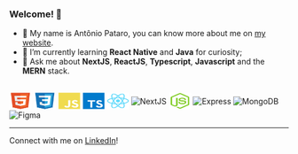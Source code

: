 ### Welcome! 👋

- 👤 My name is Antônio Pataro, you can know more about me on [my website](https://www.antoniopataro.dev).
- 🌱 I’m currently learning **React Native** and **Java** for curiosity;
- 💬 Ask me about **NextJS**, **ReactJS**, **Typescript**, **Javascript** and the **MERN** stack.

<div style="display: inline_block"><br>
  <img align="center" alt="HTML" height="30" width="40" src="https://raw.githubusercontent.com/devicons/devicon/master/icons/html5/html5-original.svg">
  <img align="center" alt="CSS" height="30" width="40" src="https://raw.githubusercontent.com/devicons/devicon/master/icons/css3/css3-original.svg">
  <img align="center" alt="Javascript" height="30" width="40" src="https://raw.githubusercontent.com/devicons/devicon/master/icons/javascript/javascript-plain.svg">
  <img align="center" alt="Typescript" height="30" width="40" src="https://raw.githubusercontent.com/devicons/devicon/master/icons/typescript/typescript-plain.svg">
  <img align="center" alt="ReactJS" height="30" width="40" src="https://raw.githubusercontent.com/devicons/devicon/master/icons/react/react-original.svg">
  <img align="center" alt="NextJS" height="30" width="40" src="https://user-images.githubusercontent.com/87823281/174684058-3ca1e9ca-91cf-45d2-996a-44ca9a3d7e9a.svg">
  <img align="center" alt="NodeJS" height="30" width="40" src="https://raw.githubusercontent.com/devicons/devicon/master/icons/nodejs/nodejs-original.svg">
  <img align="center" alt="Express" height="30" width="40" src="https://user-images.githubusercontent.com/87823281/176988429-07c56fda-a49d-4895-85ae-1cdb32f2a6b2.svg">
  <img align="center" alt="MongoDB" height="30" width="20" src="https://user-images.githubusercontent.com/87823281/176988576-fc827679-c20f-4d73-85c9-4fcd93d114a8.svg">
<img align="center" alt="Figma" height="30" width="40" src="https://www.vectorlogo.zone/logos/figma/figma-icon.svg">
</div>

---

Connect with me on [LinkedIn](https://www.linkedin.com/in/antoniopataro/)!
